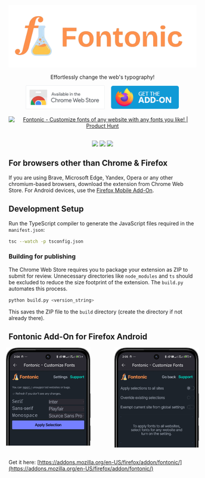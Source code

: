 <div align="center"><img style="width: full" src="./res/logo_transparent.png"></div>
<p align="center">Effortlessly change the web's typography!</p>
<div style="display:flex; justify-content:center;gap:1rem; flex-wrap: wrap" align="center"><a href="https://chromewebstore.google.com/detail/fontonic/hnjlnpipbcbgllcjgbcjfgepmeomdcog"><img style="height: 4rem; cursor: pointer;" src="./res/webstore.png"></a>
<a href="https://addons.mozilla.org/en-US/firefox/addon/fontonic-customize-fonts/"><img style="height: 4rem; cursor: pointer;" src="./res/firefoxaddon.png"></a> <a href="https://www.producthunt.com/posts/fontonic?utm_source=badge-featured&utm_medium=badge&utm_souce=badge-fontonic" target="_blank"><img src="https://api.producthunt.com/widgets/embed-image/v1/featured.svg?post_id=440978&theme=neutral" alt="Fontonic - Customize&#0032;fonts&#0032;of&#0032;any&#0032;website&#0032;with&#0032;any&#0032;fonts&#0032;you&#0032;like&#0033; | Product Hunt" style=" height: 4rem;"/></a>
</div>

<br>
<div  align="center">

<img src="https://img.shields.io/chrome-web-store/users/hnjlnpipbcbgllcjgbcjfgepmeomdcog?style=flat&logo=googlechrome&logoColor=%23ffffff&label=web%20store%20users&color=%231f4341" /> <img src="https://img.shields.io/amo/users/fontonic-customize-fonts?style=flat&logo=firefox&logoColor=%23ffffff&label=add-on%20users&color=%231f4341"/> <img src="https://img.shields.io/amo/users/fontonic?logo=firefox&logoColor=white&label=android%20users&color=274644"/>

</div>

## For browsers other than Chrome & Firefox

If you are using Brave, Microsoft Edge, Yandex, Opera or any other chromium-based browsers, download the extension from Chrome Web Store. For Android devices, use the <a href="https://addons.mozilla.org/en-US/android/addon/fontonic">Firefox Mobile Add-On</a>.

## Development Setup

Run the TypeScript compiler to generate the JavaScript files required in the `manifest.json`:

```sh
tsc --watch -p tsconfig.json
```

### Building for publishing

The Chrome Web Store requires you to package your extension as ZIP to submit for review. Unnecessary directories like `node_modules` and `ts` should be excluded to reduce the size footprint of the extension. The `build.py` automates this process.

```sh
python build.py <version_string>
```

This saves the ZIP file to the `build` directory (create the directory if not already there).

## Fontonic Add-On for Firefox Android

<div align="center" style="display:flex;justify-content:center;gap:4rem;"><img src="./screenshots/mobile_one.png" style="height: 45%; width: 45%"><img src="./screenshots/mobile_two.png" style="height: 45%; width: 45%"></div><br>

Get it here: [https://addons.mozilla.org/en-US/firefox/addon/fontonic/](https://addons.mozilla.org/en-US/firefox/addon/fontonic/)
